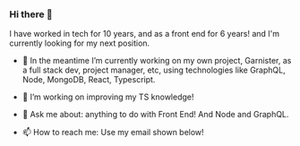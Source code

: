 ### Hi there 👋

I have worked in tech for 10 years, and as a front end for 6 years! and I'm currently looking for my next position. 

- 🔭 In the meantime I’m currently working on my own project, Garnister, as a full stack dev, project manager, etc, using technologies like GraphQL, Node, MongoDB, React, Typescript.
- 🌱 I’m working on improving my TS knowledge!

- 💬 Ask me about: anything to do with Front End! And Node and GraphQL.
- 📫 How to reach me: Use my email shown below!

<!--
**VanessaPC/VanessaPC** is a ✨ _special_ ✨ repository because its `README.md` (this file) appears on your GitHub profile.

I have worked in tech for 10 years, and as a front end for 6 years! and I'm currently looking for my next position. 

- 🔭 In the meantime I’m currently working on my own project, Garnister, as a dev, project manager, etc etc!
- 🌱 I’m working on improving my TS knowledge and my data structures and algos!

- 💬 Ask me about: anything to do with Front End! And Node and GraphQL.
- 📫 How to reach me: Use my email shown below!
-->
